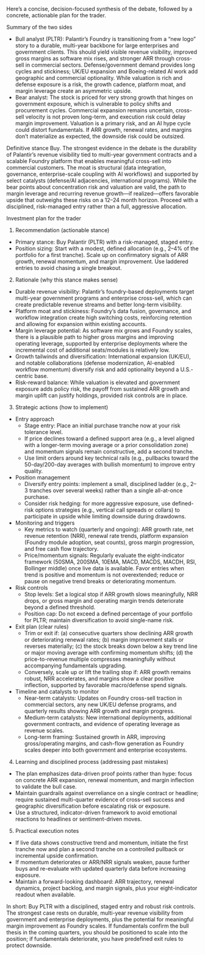 Here’s a concise, decision-focused synthesis of the debate, followed by a concrete, actionable plan for the trader.

Summary of the two sides
- Bull analyst (PLTR): Palantir’s Foundry is transitioning from a “new logo” story to a durable, multi-year backbone for large enterprises and government clients. This should yield visible revenue visibility, improved gross margins as software mix rises, and stronger ARR through cross-sell in commercial sectors. Defense/government demand provides long cycles and stickiness; UK/EU expansion and Boeing-related AI work add geographic and commercial optionality. While valuation is rich and defense exposure is a risk, the growth cadence, platform moat, and margin leverage create an asymmetric upside.
- Bear analyst: The stock is priced for very strong growth that hinges on government exposure, which is vulnerable to policy shifts and procurement cycles. Commercial expansion remains uncertain, cross-sell velocity is not proven long-term, and execution risk could delay margin improvement. Valuation is a primary risk, and an AI hype cycle could distort fundamentals. If ARR growth, renewal rates, and margins don’t materialize as expected, the downside risk could be outsized.

Definitive stance
Buy. The strongest evidence in the debate is the durability of Palantir’s revenue visibility tied to multi-year government contracts and a scalable Foundry platform that enables meaningful cross-sell into commercial customers. The moat is structural (data integration, governance, enterprise-scale coupling with AI workflows) and supported by select catalysts (defense/AI adjacencies, international programs). While the bear points about concentration risk and valuation are valid, the path to margin leverage and recurring revenue growth—if realized—offers favorable upside that outweighs these risks on a 12–24 month horizon. Proceed with a disciplined, risk-managed entry rather than a full, aggressive allocation.

Investment plan for the trader

1) Recommendation (actionable stance)
- Primary stance: Buy Palantir (PLTR) with a risk-managed, staged entry.
- Position sizing: Start with a modest, defined allocation (e.g., 2–4% of the portfolio for a first tranche). Scale up on confirmatory signals of ARR growth, renewal momentum, and margin improvement. Use laddered entries to avoid chasing a single breakout.

2) Rationale (why this stance makes sense)
- Durable revenue visibility: Palantir’s foundry-based deployments target multi-year government programs and enterprise cross-sell, which can create predictable revenue streams and better long-term visibility.
- Platform moat and stickiness: Foundry’s data fusion, governance, and workflow integration create high switching costs, reinforcing retention and allowing for expansion within existing accounts.
- Margin leverage potential: As software mix grows and Foundry scales, there is a plausible path to higher gross margins and improving operating leverage, supported by enterprise deployments where the incremental cost of additional seats/modules is relatively low.
- Growth tailwinds and diversification: International expansion (UK/EU), and notable collaborations (defense modernization, AI-enabled workflow momentum) diversify risk and add optionality beyond a U.S.-centric base.
- Risk-reward balance: While valuation is elevated and government exposure adds policy risk, the payoff from sustained ARR growth and margin uplift can justify holdings, provided risk controls are in place.

3) Strategic actions (how to implement)

- Entry approach
  - Stage entry: Place an initial purchase tranche now at your risk tolerance level.
  - If price declines toward a defined support area (e.g., a level aligned with a longer-term moving average or a prior consolidation zone) and momentum signals remain constructive, add a second tranche.
  - Use limit orders around key technical rails (e.g., pullbacks toward the 50-day/200-day averages with bullish momentum) to improve entry quality.
- Position management
  - Diversify entry points: implement a small, disciplined ladder (e.g., 2–3 tranches over several weeks) rather than a single all-at-once purchase.
  - Consider risk hedging: for more aggressive exposure, use defined-risk options strategies (e.g., vertical call spreads or collars) to participate in upside while limiting downside during drawdowns.
- Monitoring and triggers
  - Key metrics to watch (quarterly and ongoing): ARR growth rate, net revenue retention (NRR), renewal rate trends, platform expansion (Foundry module adoption, seat counts), gross margin progression, and free cash flow trajectory.
  - Price/momentum signals: Regularly evaluate the eight-indicator framework (50SMA, 200SMA, 10EMA, MACD, MACDS, MACDH, RSI, Bollinger middle) once live data is available. Favor entries when trend is positive and momentum is not overextended; reduce or pause on negative trend breaks or deteriorating momentum.
- Risk controls
  - Stop levels: Set a logical stop if ARR growth slows meaningfully, NRR drops, or gross margin and operating margin trends deteriorate beyond a defined threshold.
  - Position cap: Do not exceed a defined percentage of your portfolio for PLTR; maintain diversification to avoid single-name risk.
- Exit plan (clear rules)
  - Trim or exit if: (a) consecutive quarters show declining ARR growth or deteriorating renewal rates; (b) margin improvement stalls or reverses materially; (c) the stock breaks down below a key trend line or major moving average with confirming momentum shifts; (d) the price-to-revenue multiple compresses meaningfully without accompanying fundamentals upgrading.
  - Conversely, scale up or lift the trailing stop if: ARR growth remains robust, NRR accelerates, and margins show a clear positive inflection, supported by favorable macro/defense spend signals.
- Timeline and catalysts to monitor
  - Near-term catalysts: Updates on Foundry cross-sell traction in commercial sectors, any new UK/EU defense programs, and quarterly results showing ARR growth and margin progress.
  - Medium-term catalysts: New international deployments, additional government contracts, and evidence of operating leverage as revenue scales.
  - Long-term framing: Sustained growth in ARR, improving gross/operating margins, and cash-flow generation as Foundry scales deeper into both government and enterprise ecosystems.

4) Learning and disciplined process (addressing past mistakes)
- The plan emphasizes data-driven proof points rather than hype: focus on concrete ARR expansion, renewal momentum, and margin inflection to validate the bull case.
- Maintain guardrails against overreliance on a single contract or headline; require sustained multi-quarter evidence of cross-sell success and geographic diversification before escalating risk or exposure.
- Use a structured, indicator-driven framework to avoid emotional reactions to headlines or sentiment-driven moves.

5) Practical execution notes
- If live data shows constructive trend and momentum, initiate the first tranche now and plan a second tranche on a controlled pullback or incremental upside confirmation.
- If momentum deteriorates or ARR/NRR signals weaken, pause further buys and re-evaluate with updated quarterly data before increasing exposure.
- Maintain a forward-looking dashboard: ARR trajectory, renewal dynamics, project backlog, and margin signals, plus your eight-indicator readout when available.

In short: Buy PLTR with a disciplined, staged entry and robust risk controls. The strongest case rests on durable, multi-year revenue visibility from government and enterprise deployments, plus the potential for meaningful margin improvement as Foundry scales. If fundamentals confirm the bull thesis in the coming quarters, you should be positioned to scale into the position; if fundamentals deteriorate, you have predefined exit rules to protect downside.
